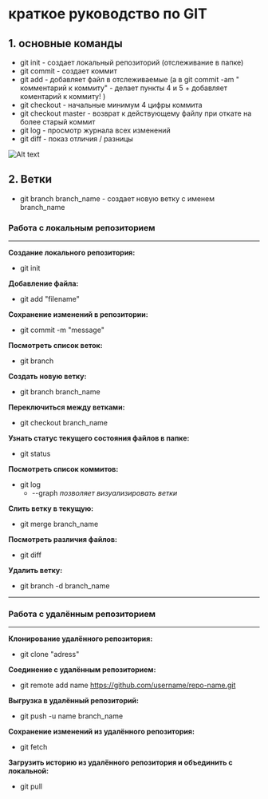 # краткое руководство по GIT
## 1. основные команды
* git init - создает локальный репозиторий (отслеживание в папке)
* git commit - создает коммит
* git add  - добавляет файл в отслеживаемые (а в  git commit -am " комментарий к коммиту" - делает пункты 4 и 5 + добавляет коментарий к коммиту! )
* git checkout - начальные минимум 4 цифры коммита
* git checkout master - возврат к действующему файлу при откате на более старый коммит
 * git log - просмотр журнала всех изменений
* git diff - показ отличия / разницы

![Alt text](image.png)

## 2. Ветки
* git branch branch_name - создает новую ветку с именем branch_name

### Работа с локальным репозиторием
***
**Создание локального репозитория:**
- git init

**Добавление файла:**
- git add "filename"

**Сохранение изменений в репозитории:**
- git commit -m "message"

**Посмотреть список веток:**
- git branch

**Создать новую ветку:**
- git branch branch_name

**Переключиться между ветками:**
- git checkout branch_name

**Узнать статус текущего состояния файлов в папке:**
- git status

**Посмотреть список коммитов:**
- git log
    - --graph _позволяет визуализировать ветки_

**Слить ветку в текущую:**
- git merge branch_name

**Посмотреть различия файлов:**
- git diff

**Удалить ветку:**
- git branch -d branch_name

***
### Работа с удалённым репозиторием
***
**Клонирование удалённого репозитория:**
- git clone "adress"

**Соединение с удалённым репозиторием:**
- git remote add name https://github.com/username/repo-name.git

**Выгрузка в удалённый репозиторий:**
- git push -u name branch_name

**Сохранение изменений из удалённого репозитория:**
- git fetch

**Загрузить историю из удалённого репозитория и объединить с локальной:**
- git pull
